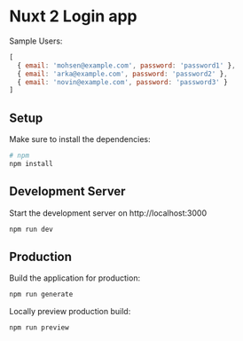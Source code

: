 # Nuxt 2 Login app

Sample Users:
```js
[
  { email: 'mohsen@example.com', password: 'password1' },
  { email: 'arka@example.com', password: 'password2' },
  { email: 'novin@example.com', password: 'password3' }
]
```

## Setup

Make sure to install the dependencies:

```bash
# npm
npm install
```

## Development Server

Start the development server on http://localhost:3000

```bash
npm run dev
```

## Production

Build the application for production:

```bash
npm run generate
```

Locally preview production build:

```bash
npm run preview
```